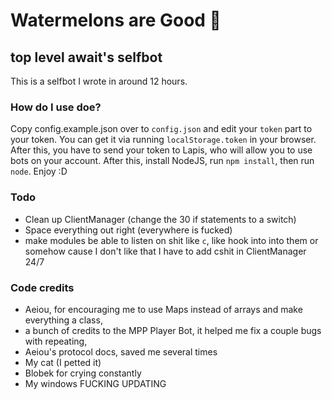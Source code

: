 # Watermelons are Good 🍉
## top level await's selfbot
This is a selfbot I wrote in around 12 hours.

### How do I use doe?

Copy config.example.json over to `config.json` and edit your `token` part to your token. You can get it via running `localStorage.token` in your browser. After this, you have to send your token to Lapis, who will allow you to use bots on your account. After this, install NodeJS, run `npm install`, then run `node`. Enjoy :D

### Todo

- Clean up ClientManager (change the 30 if statements to a switch)
- Space everything out right (everywhere is fucked)
- make modules be able to listen on shit like `c`, like hook into into them or somehow cause I don't like that I have to add cshit in ClientManager 24/7

### Code credits

- Aeiou, for encouraging me to use Maps instead of arrays and make everything a class, 
- a bunch of credits to the MPP Player Bot, it helped me fix a couple bugs with repeating, 
- Aeiou's protocol docs, saved me several times
- My cat (I petted it)
- Blobek for crying constantly
- My windows FUCKING UPDATING